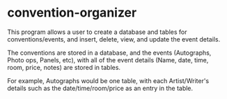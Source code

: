 # convention-organizer
This program allows a user to create a database and tables for conventions/events, and insert, delete, view, and update the event details.

The conventions are stored in a database, and the events (Autographs, Photo ops, Panels, etc), with all of the event details
(Name, date, time, room, price, notes) are stored in tables. 

For example, Autographs would be one table, with each Artist/Writer's details such as the date/time/room/price as an entry in the table.
